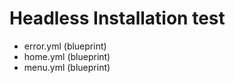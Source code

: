 # Headless Installation test

- error.yml (blueprint)
- home.yml (blueprint)
- menu.yml (blueprint)
